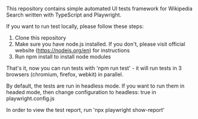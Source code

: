 This repository contains simple automated UI tests framework for Wikipedia Search written with TypeScript and Playwright.

If you want to run test locally, please follow these steps:

1. Clone this repository
2. Make sure you have node.js installed. If you don't, please visit official website (https://nodejs.org/en) for instructions
3. Run npm install to install node modules

That's it, now you can run tests with 'npm run test' - it will run tests in 3 browsers (chromium, firefox, webkit) in parallel.

By default, the tests are run in headless mode. If you want to run them in headed mode, then change configuration to headless: true in playwright.config.js

In order to view the test report, run 'npx playwright show-report'